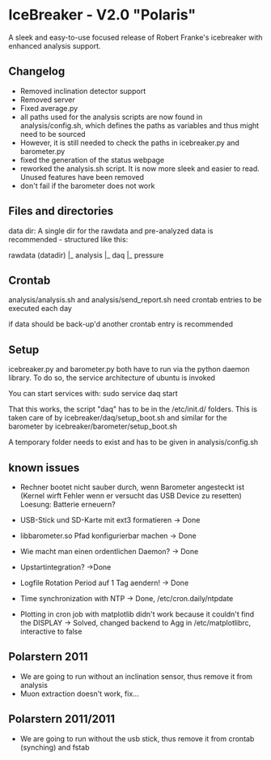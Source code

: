 
IceBreaker - V2.0 "Polaris"
====================================

A sleek and easy-to-use focused release of Robert Franke's icebreaker with enhanced analysis support.

Changelog
------------

* Removed inclination detector support
* Removed server 
* Fixed average.py
* all paths used for the analysis scripts are now found in analysis/config.sh, which defines the paths as variables and thus might need to be sourced
* However, it is still needed to check the paths in icebreaker.py and barometer.py
* fixed the generation of the status webpage
* reworked the analysis.sh script. It is now more sleek and easier to read. Unused features have been removed
* don't fail if the barometer does not work

Files and directories
-------------------------
data dir:
A single dir for the rawdata and pre-analyzed data is recommended - structured like this:

rawdata (datadir) 
 |_ analysis
 |_ daq 
 |_ pressure
 

Crontab
------------------
analysis/analysis.sh and analysis/send_report.sh need crontab entries to be executed each day

if data should be back-up'd another crontab entry is recommended

Setup
--------------

icebreaker.py and barometer.py both have to run via the python daemon library.
To do so, the service architecture of ubuntu is invoked

You can start services with:
sudo service daq start

That this works, the script "daq" has to be in the /etc/init.d/ folders. This is taken care of by icebreaker/daq/setup_boot.sh and similar for the barometer by icebreaker/barometer/setup_boot.sh

A temporary folder needs to exist and has to be given in analysis/config.sh



known issues
---------------

- Rechner bootet nicht sauber durch, wenn Barometer angesteckt ist (Kernel wirft Fehler wenn er versucht das USB Device zu resetten)
    Loesung: Batterie erneuern?
- USB-Stick und SD-Karte mit ext3 formatieren -> Done

- libbarometer.so Pfad konfigurierbar machen -> Done
- Wie macht man einen ordentlichen Daemon? -> Done
- Upstartintegration? ->Done
- Logfile Rotation Period auf 1 Tag aendern! -> Done

- Time synchronization with NTP -> Done, /etc/cron.daily/ntpdate
- Plotting in cron job with matplotlib didn't work because it couldn't find the DISPLAY
  -> Solved, changed backend to Agg in /etc/matplotlibrc, interactive to false

Polarstern 2011
---------------

- We are going to run without an inclination sensor, thus remove it from analysis
- Muon extraction doesn't work, fix...

Polarstern 2011/2011
--------------------

- We are going to run without the usb stick, thus remove it from crontab (synching) and fstab


